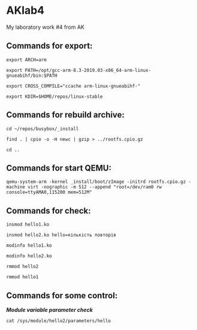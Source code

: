# AKlab4
My laboratory work #4 from AK


## Commands for export:

```
export ARCH=arm
```
```
export PATH=/opt/gcc-arm-8.3-2019.03-x86_64-arm-linux-gnueabihf/bin:$PATH
```
```
export CROSS_COMPILE="ccache arm-linux-gnueabihf-"
```
```
export KDIR=$HOME/repos/linux-stable
```

## Commands for rebuild archive:

```
cd ~/repos/busybox/_install
```
```
find . | cpio -o -H newc | gzip > ../rootfs.cpio.gz
```
```
cd ..
```

## Commands for start QEMU:

```
qemu-system-arm -kernel _install/boot/zImage -initrd rootfs.cpio.gz -machine virt -nographic -m 512 --append "root=/dev/ram0 rw console=ttyAMA0,115200 mem=512M"
```

## Commands for check:

```
insmod hello1.ko
```
```
insmod hello2.ko hello=кількість повторів
```
```
modinfo hello1.ko
```
```
modinfo hello2.ko
```
```
rmmod hello2
```
```
rmmod hello1
```
## Commands for some control:
___Module variable parameter check___
```
cat /sys/module/hello2/parameters/hello
```


